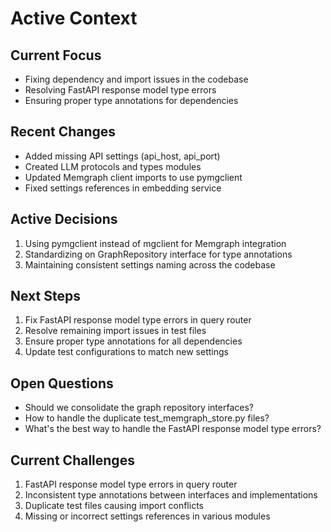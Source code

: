 # Active Context

## Current Focus
- Fixing dependency and import issues in the codebase
- Resolving FastAPI response model type errors
- Ensuring proper type annotations for dependencies

## Recent Changes
- Added missing API settings (api_host, api_port)
- Created LLM protocols and types modules
- Updated Memgraph client imports to use pymgclient
- Fixed settings references in embedding service

## Active Decisions
1. Using pymgclient instead of mgclient for Memgraph integration
2. Standardizing on GraphRepository interface for type annotations
3. Maintaining consistent settings naming across the codebase

## Next Steps
1. Fix FastAPI response model type errors in query router
2. Resolve remaining import issues in test files
3. Ensure proper type annotations for all dependencies
4. Update test configurations to match new settings

## Open Questions
- Should we consolidate the graph repository interfaces?
- How to handle the duplicate test_memgraph_store.py files?
- What's the best way to handle the FastAPI response model type errors?

## Current Challenges
1. FastAPI response model type errors in query router
2. Inconsistent type annotations between interfaces and implementations
3. Duplicate test files causing import conflicts
4. Missing or incorrect settings references in various modules 